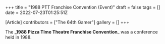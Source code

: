 +++
title = "1988 PTT Franchise Convention (Event)"
draft = false
tags = []
date = 2022-07-23T01:25:51Z

[Article]
contributors = ["The 64th Gamer"]
gallery = []
+++

The **_1988 Pizza TIme Theatre Franchise Convention**_ was a conference held in 1988.